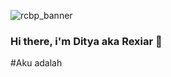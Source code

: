 ![rcbp_banner](https://user-images.githubusercontent.com/24343313/148791734-b86bee40-09ad-408b-bb97-0358cde9c14e.png)
### Hi there, i'm **Ditya** aka Rexiar 👋
#Aku adalah 
